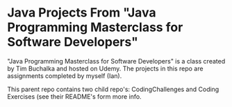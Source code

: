 # Java Projects From "Java Programming Masterclass for Software Developers"

"Java Programming Masterclass for Software Developers" is a class created by Tim Buchalka and hosted on Udemy. The projects in this repo are assignments completed by myself (Ian).

This parent repo contains two child repo's: CodingChallenges and Coding Exercises (see their README's form more info.
